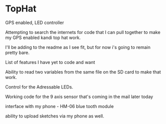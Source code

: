 # TopHat
GPS enabled, LED controller

Attempting to search the internets for code that I can pull together to make my GPS enabled kandi top hat work. 

I'll be adding to the readme as I see fit, but for now i's going to remain pretty bare.

List of features I have yet to code and want

Ability to read two variables from the same file on the SD card to make that work. 

Control for the Adressable LEDs. 

Working code for the 9 axis sensor that's coming in the mail later today

interface with my phone - HM-06 blue tooth module

ability to upload sketches via my phone as well. 
